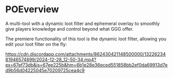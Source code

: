 # POEverview

A multi-tool with a dynamic loot filter and ephemeral overlay to smoothly give players knowledge and control beyond what GGG offer.

The premiere functionality of this tool is the dynamic loot filter, allowing you edit your loot filter on the fly:

https://cdn.discordapp.com/attachments/862430421148500000/1322623481946574899/2024-12-28_12-50-34.mp4?ex=67ef73db&is=67ee225b&hm=6b1e28e36eced551858bb2ef0da69913d7ed9b56d04225045e70209725cea4c9

